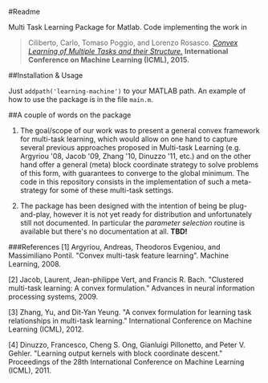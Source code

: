 #Readme

Multi Task Learning Package for Matlab. Code implementing the work in 

> Ciliberto, Carlo, Tomaso Poggio, and Lorenzo Rosasco. *[Convex Learning of Multiple Tasks and their Structure.](http://arxiv.org/pdf/1504.03101.pdf)* **International Conference on Machine Learning (ICML), 2015.**


##Installation & Usage

Just `addpath('learning-machine')` to your MATLAB path. An example of how to use the package is in the file `main.m`.

##A couple of words on the package

1. The goal/scope of our work was to present a general convex framework for multi-task learning, which would allow on one hand to capture several previous approaches proposed in Multi-task Learning (e.g. Argyriou '08, Jacob '09, Zhang '10, Dinuzzo '11, etc.) and on the other hand offer a general (meta) block coordinate strategy to solve problems of this form, with guarantees to converge to the global minimum. The code in this repository consists in the implementation of such a meta-strategy for some of these multi-task settings.

2. The package has been designed with the intention of being be plug-and-play, however it is not yet ready for distribution and unfortunately still not documented. In particular the *parameter selection* routine is available but there's no documentation at all. **TBD!**

###References
[1] Argyriou, Andreas, Theodoros Evgeniou, and Massimiliano Pontil. "Convex multi-task feature learning". Machine Learning, 2008.

[2] Jacob, Laurent, Jean-philippe Vert, and Francis R. Bach. "Clustered multi-task learning: A convex formulation." Advances in neural information processing systems, 2009.

[3] Zhang, Yu, and Dit-Yan Yeung. "A convex formulation for learning task relationships in multi-task learning." International Conference on Machine Learning (ICML), 2012.

[4] Dinuzzo, Francesco, Cheng S. Ong, Gianluigi Pillonetto, and Peter V. Gehler. "Learning output kernels with block coordinate descent." Proceedings of the 28th International Conference on Machine Learning (ICML), 2011.
